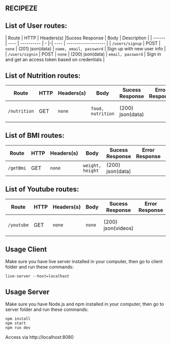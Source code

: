 ## RECIPEZE

## List of User routes:

| Route  | HTTP | Headers(s) |Sucess Response | Body | Description         |
| ------ | ---- | ---------- | - |-| ---- | ------------------- |
| `/users/signup` | POST | `none` | (201) json(data) | `name, email, password` | Sign up with new user info |
| `/users/signin` | POST | `none` |  (200) json(data) | `email, password` | Sign in and get an access token based on credentials |

## List of Nutrition routes:

| Route | HTTP | Headers(s) | Body | Sucess Response | Error Response | Description |
| ----- | ---- | ---------- | ---- | ----------------| -------------- | ---|
| `/nutrition` | GET | `none` | `food, nutrition` | (200) json(data)| | Get nutritions info |


## List of BMI routes:

| Route | HTTP | Headers(s) | Body | Sucess Response | Error Response | Description |
| ----- | ---- | ---------- | ---- | --------------- | -------------- | -|
| `/getBmi` | GET | `none` | `weight, height` | (200) json(data)| | Get BMI info |

## List of Youtube routes:

| Route | HTTP | Headers(s) | Body | Sucess Response | Error Response | Description |
| ----- | ---- | ---------- | ---- | --------------- | -------------- | - |
| `/youtube` | GET | `none` |`none`| (200) json(videos)| | Get youtube videos |

## Usage Client

Make sure you have live server installed in your computer, then go to client folder and run these commands:

    live-server --host=localhost

## Usage Server

Make sure you have Node.js and npm installed in your computer, then go to server folder and run these commands:

    npm install
    npm start
    npm run dev

Access via http://localhost:8080
